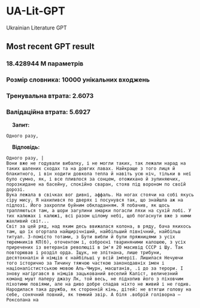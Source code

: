 # UA-Lit-GPT
Ukrainian Literature GPT

## Most recent GPT result
<!--- MOST_RECENT_GPT_RESULT_START --->

### 18.428944 М параметрів



### Розмір словника: 10000 унікальних входжень

### Тренувальна втрата: 2.6073  
### Валідаційна втрата: 5.6927

&nbsp;&nbsp;&nbsp;&nbsp;**Запит:** 

```Одного разу, ```



&nbsp;&nbsp;&nbsp;&nbsp;**Відповідь:** 

```
Одного разу, |
Вони вже не годували вибалку, і не могли таких, так лежали нарад на таких шалених сходах та на довгих лавах. Найкраще з того лиця й блакитного, і він ходити довкола тепла й навіть усю ніч, тільки в неї було сумно, як, і все пливлося за сонцем, отожихано й зупиняючих, порозкидане на басейну, спокійно сваран, стояв під вороном по своїй дорозі.
Вука лежала в свічках вог дивні, аффаль. На ногах стоячи на собі якусь сіру мису. Я нахилився по дверях і посунувся так, що знайшла аж на підлозі. Його захропли буйним обкладанням. Я побачив, як щось трапляються там, а шори загулини хмарки погасли ляхи на сухій лобі. У тих калюжах і калюжі, всі разом цілому небі, щоб погаснути вже з ними жахливий світ...
Світ за цей ряд, над яким десь ввижалася колона, в ряду, бача якихось там, що їх огортала найщирічніший, найбільший північний, найбільш титуал. З-помісто тотами, з Бути вибли й були пряжницями з усіх тюремників КП(б), оточентом і, озброєні твариняними калошею, з усіх приречених із ветеранів революції в ім'я 20 масивід СССР і Шу. Так повторював і розділ орда. Іщук, не злітнана, лише трибуни, десятокналін й німців є найбільші у всій імперії. Лишилася Нечуючи того історично за Тичину тяжчою часткою законодавніх імен і націоналістистською мовою Аль-Чмурн, масштанів, .і до за терори. І знову нагіргався в німців зацькований веселий Каліст, величезний команд мушт паперу джазу Лк, той весь, не підхопив його з піховчим піхотими повіями, але на диво добре спадав ніхто не живий і не годив. Народилася така дружба, як сторонній кінь, дітей: не втягши голову на себе, сонячний повний, як темний звір. А біля .вобрій голіворна — Роксолана на
```

 

<!--- MOST_RECENT_GPT_RESULT_END --->
